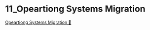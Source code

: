 # 11_Opeartiong Systems Migration

[Opeartiong Systems Migration &#128279;](https://alison.com/topic/learn/84257/topic-d-demo-3-operating-systems-migration)

